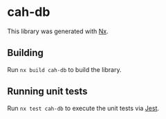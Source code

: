 # cah-db

This library was generated with [Nx](https://nx.dev).

## Building

Run `nx build cah-db` to build the library.

## Running unit tests

Run `nx test cah-db` to execute the unit tests via [Jest](https://jestjs.io).
